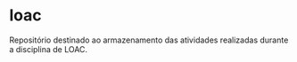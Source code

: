 # loac
Repositório destinado ao armazenamento das atividades realizadas durante a disciplina de LOAC.
